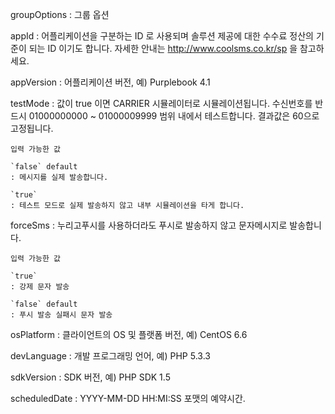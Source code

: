 groupOptions
: 그룹 옵션

  appId
  : 어플리케이션을 구분하는 ID 로 사용되며 솔루션 제공에 대한 수수료 정산의 기준이 되는 ID 이기도 합니다. 자세한 안내는 http://www.coolsms.co.kr/sp 을 참고하세요.

  appVersion
  : 어플리케이션 버전, 예) Purplebook 4.1

  testMode
  : 값이 true 이면 CARRIER 시뮬레이터로 시뮬레이션됩니다. 수신번호를 반드시 01000000000 ~ 01000009999 범위 내에서 테스트합니다. 결과값은 60으로 고정됩니다.

    입력 가능한 값

    `false` default
    : 메시지를 실제 발송합니다.

    `true`
    : 테스트 모드로 실제 발송하지 않고 내부 시뮬레이션을 타게 합니다.

  forceSms
  : 누리고푸시를 사용하더라도 푸시로 발송하지 않고 문자메시지로 발송합니다.

    입력 가능한 값

    `true`
    : 강제 문자 발송

    `false` default
    : 푸시 발송 실패시 문자 발송

  osPlatform
  : 클라이언트의 OS 및 플랫폼 버전, 예) CentOS 6.6

  devLanguage
  : 개발 프로그래밍 언어, 예) PHP 5.3.3

  sdkVersion
  : SDK 버전, 예) PHP SDK 1.5

  scheduledDate
  : YYYY-MM-DD HH:MI:SS 포맷의 예약시간.
